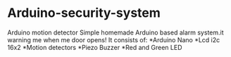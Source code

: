 # Arduino-security-system
Arduino motion detector
Simple homemade Arduino based alarm system.it warning me when me door opens! It consists of:
  *Arduino Nano
  *Lcd i2c 16x2
  *Motion detectors
  *Piezo Buzzer
  *Red and Green LED


